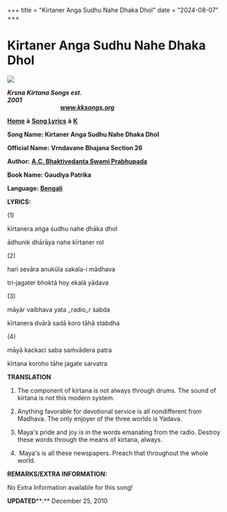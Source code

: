 +++
title = "Kirtaner Anga Sudhu Nahe Dhaka Dhol"
date = "2024-08-07"
+++

# Kirtaner Anga Sudhu Nahe Dhaka Dhol
[**![](http://kksongs.org/image_files/image002.jpg)**](http://kksongs.org/)

**_Krsna_** **_Kirtana Songs est. 2001_**                                                                                                                                                      **_www.kksongs.org_**

[**Home**](http://kksongs.org/) **à** [**Song Lyrics**](http://kksongs.org/lyrics.html) **à** [**K**](http://kksongs.org/songs/song_k.html)

**Song Name: Kirtaner Anga Sudhu Nahe Dhaka Dhol**

**Official Name:** **Vrndavane** **Bhajana Section 26**

**Author:** [**A.C. Bhaktivedanta Swami Prabhupada**](http://kksongs.org/authors/list/acbsp.html)

**Book Name: Gaudiya Patrika**

**Language:** [**Bengali**](http://kksongs.org/language/list/bengali.html)

**LYRICS:**

(1)

kīrtanera ańga śudhu nahe ḍhāka ḍhol

ādhunik dhārāya nahe kīrtaner rol

(2)

hari sevāra anukūla sakala-i mādhava

tri-jagater bhoktā hoy ekalā yādava

(3)

māyār vaibhava yata _radio_r śabda

kīrtanera dvārā sadā koro tāhā stabdha

(4)

māyā kackaci saba saḿvādera patra

kīrtana koroho tāhe jagate sarvatra

**TRANSLATION**

1) The component of kirtana is not always through drums. The sound of kirtana is not this modern system.

2) Anything favorable for devotional service is all nondifferent from Madhava. The only enjoyer of the three worlds is Yadava.

3) Maya's pride and joy is in the words emanating from the radio. Destroy these words through the means of kirtana, always.

4)  Maya's is all these newspapers. Preach that throughout the whole world.

**REMARKS/EXTRA INFORMATION:**

No Extra Information available for this song!

**UPDATED****:** December 25, 2010